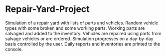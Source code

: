 # Repair-Yard-Project
Simulation of a repair yard with lists of parts and vehicles. Random vehicle types with some broken and some working parts. Working parts are salvaged and added to the inventory. Vehicles are repaired using parts from salvage vehicles or are ordered. Simulation progresses on a day-by-day basis controlled by the user. Daily reports and inventories are printed to the console.
